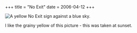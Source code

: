 +++
title = "No Exit"
date = 2006-04-12
+++

![A yellow No Exit sign against a blue sky.](http://www.aphoenix.ca/photoblog/photos/NoExit.jpg)

I like the grainy yellow of this picture - this was taken at sunset.
